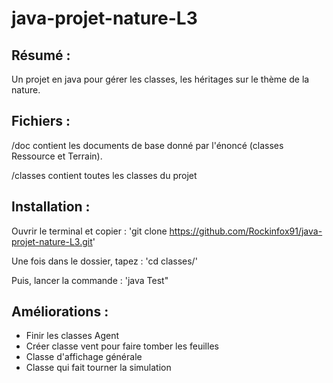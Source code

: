 # java-projet-nature-L3
## Résumé :
Un projet en java pour gérer les classes, les héritages sur le thème de la nature.

## Fichiers :
/doc contient les documents de base donné par l'énoncé (classes Ressource et Terrain).

/classes contient toutes les classes du projet

## Installation : 

Ouvrir le terminal et copier :
'git clone https://github.com/Rockinfox91/java-projet-nature-L3.git'

Une fois dans le dossier, tapez :
'cd classes/'

Puis, lancer la commande :
'java Test"

## Améliorations :

- Finir les classes Agent
- Créer classe vent pour faire tomber les feuilles
- Classe d'affichage générale
- Classe qui fait tourner la simulation

